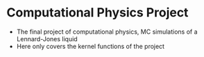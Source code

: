 # Computational Physics Project

- The final project of computational physics, MC simulations of a Lennard-Jones liquid
- Here only covers the kernel functions of the project

